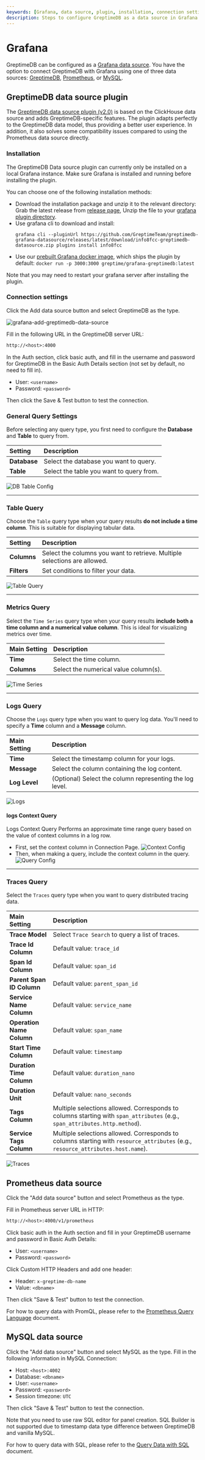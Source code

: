 ```yaml
---
keywords: [Grafana, data source, plugin, installation, connection settings, Prometheus, MySQL]
description: Steps to configure GreptimeDB as a data source in Grafana using different plugins and data sources, including installation and connection settings.
---
```


# Grafana

GreptimeDB can be configured as a [Grafana data source](https://grafana.com/docs/grafana/latest/datasources/add-a-data-source/).
You have the option to connect GreptimeDB with Grafana using one of three data sources: [GreptimeDB](#greptimedb-data-source-plugin), [Prometheus](#prometheus-data-source), or [MySQL](#mysql-data-source).

## GreptimeDB data source plugin

The [GreptimeDB data source plugin (v2.0)](https://github.com/GreptimeTeam/greptimedb-grafana-datasource) is based on the ClickHouse data source and adds GreptimeDB-specific features.
The plugin adapts perfectly to the GreptimeDB data model,
thus providing a better user experience.
In addition, it also solves some compatibility issues compared to using the Prometheus data source directly.

### Installation

The GreptimeDB Data source plugin can currently only be installed on a local Grafana instance.
Make sure Grafana is installed and running before installing the plugin.

You can choose one of the following installation methods:
- Download the installation package and unzip it to the relevant directory: Grab the latest release from [release
page](https://github.com/GreptimeTeam/greptimedb-grafana-datasource/releases/latest/),
Unzip the file to your [grafana plugin
directory](https://grafana.com/docs/grafana/latest/setup-grafana/configure-grafana/#plugins).
- Use grafana cli to download and install:
  ```shell
  grafana cli --pluginUrl https://github.com/GreptimeTeam/greptimedb-grafana-datasource/releases/latest/download/info8fcc-greptimedb-datasource.zip plugins install info8fcc
  ```
- Use our [prebuilt Grafana docker
  image](https://hub.docker.com/r/greptime/grafana-greptimedb), which ships the
  plugin by default: `docker run -p 3000:3000
  greptime/grafana-greptimedb:latest`

Note that you may need to restart your grafana server after installing the plugin.



### Connection settings

Click the Add data source button and select GreptimeDB as the type.

![grafana-add-greptimedb-data-source](/grafana-add-greptimedb-data-source.png)

Fill in the following URL in the GreptimeDB server URL:

```txt
http://<host>:4000
```

In the Auth section, click basic auth, and fill in the username and password for GreptimeDB in the Basic Auth Details section (not set by default, no need to fill in).
- User: `<username>`
- Password: `<password>`

Then click the Save & Test button to test the connection.

### General Query Settings
Before selecting any query type, you first need to configure the **Database** and **Table** to query from.

| Setting   | Description                               |
| :-------- | :---------------------------------------- |
| **Database** | Select the database you want to query.     |
| **Table** | Select the table you want to query from. |

![DB Table Config](/grafana/dbtable.png)

---

### Table Query

Choose the `Table` query type when your query results **do not include a time column**. This is suitable for displaying tabular data.


| Setting   | Description                                     |
| :-------- | :---------------------------------------------- |
| **Columns** | Select the columns you want to retrieve. Multiple selections are allowed. |
| **Filters** | Set conditions to filter your data.             |

![Table Query](/grafana/table.png)

---

### Metrics Query

Select the `Time Series` query type when your query results **include both a time column and a numerical value column**. This is ideal for visualizing metrics over time.

| Main Setting | Description           |
| :----------- | :-------------------- |
| **Time** | Select the time column. |
| **Columns** | Select the numerical value column(s). |

![Time Series](/grafana/series1.png)

---

### Logs Query

Choose the `Logs` query type when you want to query log data. You'll need to specify a **Time** column and a **Message** column.

| Main Setting | Description                   |
| :----------- | :---------------------------- |
| **Time** | Select the timestamp column for your logs. |
| **Message** | Select the column containing the log content. |
| **Log Level**| (Optional) Select the column representing the log level. |

![Logs](/grafana/logs.png)

#### logs Context Query
Logs Context Query
Performs an approximate time range query based on the value of context columns in a log row.

* First, set the context column in Connection Page.
![Context Config](/grafana/context2.png)
* Then, when making a query, include the context column in the query.
![Query Config](/grafana/context1.png)
---

### Traces Query

Select the `Traces` query type when you want to query distributed tracing data.

| Main Setting          | Description                                                                                             |
| :-------------------- | :------------------------------------------------------------------------------------------------------ |
| **Trace Model** | Select `Trace Search` to query a list of traces.                                                        |
| **Trace Id Column** | Default value: `trace_id`                                                                               |
| **Span Id Column** | Default value: `span_id`                                                                                |
| **Parent Span ID Column** | Default value: `parent_span_id`                                                                       |
| **Service Name Column** | Default value: `service_name`                                                                         |
| **Operation Name Column** | Default value: `span_name`                                                                            |
| **Start Time Column** | Default value: `timestamp`                                                                              |
| **Duration Time Column** | Default value: `duration_nano`                                                                          |
| **Duration Unit** | Default value: `nano_seconds`                                                                           |
| **Tags Column** | Multiple selections allowed. Corresponds to columns starting with `span_attributes` (e.g., `span_attributes.http.method`). |
| **Service Tags Column** | Multiple selections allowed. Corresponds to columns starting with `resource_attributes` (e.g., `resource_attributes.host.name`). |

![Traces](/grafana/traceconfig.png)


## Prometheus data source

Click the "Add data source" button and select Prometheus as the type.

Fill in Prometheus server URL in HTTP:

```txt
http://<host>:4000/v1/prometheus
```

Click basic auth in the Auth section and fill in your GreptimeDB username and password in Basic Auth Details:

- User: `<username>`
- Password: `<password>`

Click Custom HTTP Headers and add one header:

- Header: `x-greptime-db-name`
- Value: `<dbname>`

Then click "Save & Test" button to test the connection.

For how to query data with PromQL, please refer to the [Prometheus Query Language](/user-guide/query-data/promql.md) document.

## MySQL data source

Click the "Add data source" button and select MySQL as the type. Fill in the following information in MySQL Connection:

- Host: `<host>:4002`
- Database: `<dbname>`
- User: `<username>`
- Password: `<password>`
- Session timezone: `UTC`

Then click "Save & Test" button to test the connection.

Note that you need to use raw SQL editor for panel creation. SQL Builder is not
supported due to timestamp data type difference between GreptimeDB and vanilla
MySQL.

For how to query data with SQL, please refer to the [Query Data with SQL](/user-guide/query-data/sql.md) document.
